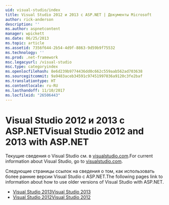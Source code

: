 ```yaml
---
uid: visual-studio/index
title: Visual Studio 2012 и 2013 с ASP.NET | Документы Microsoft
author: rick-anderson
description: ''
ms.author: aspnetcontent
manager: wpickett
ms.date: 06/25/2013
ms.topic: article
ms.assetid: 7356f644-2b54-4d9f-8863-9d59b9f75532
ms.technology: ''
ms.prod: .net-framework
msc.legacyurl: /visual-studio
msc.type: categoryindex
ms.openlocfilehash: 8e6d239b9774436dd0c662c559aab562ad703638
ms.sourcegitcommit: 9a9483aceb34591c97451997036a9120c3fe2baf
ms.translationtype: HT
ms.contentlocale: ru-RU
ms.lasthandoff: 11/10/2017
ms.locfileid: "26506443"
---
```

# <a name="visual-studio-2012-and-2013-with-aspnet"></a><span data-ttu-id="b2b5a-102">Visual Studio 2012 и 2013 с ASP.NET</span><span class="sxs-lookup"><span data-stu-id="b2b5a-102">Visual Studio 2012 and 2013 with ASP.NET</span></span>

<span data-ttu-id="b2b5a-103">Текущие сведения о Visual Studio см. в [visualstudio.com](https://www.visualstudio.com).</span><span class="sxs-lookup"><span data-stu-id="b2b5a-103">For current information about Visual Studio, go to [visualstudio.com](https://www.visualstudio.com).</span></span>

<span data-ttu-id="b2b5a-104">Следующие страницы ссылок на сведения о том, как использовать более ранние версии Visual Studio с ASP.NET.</span><span class="sxs-lookup"><span data-stu-id="b2b5a-104">The following pages link to information about how to use older versions of Visual Studio with ASP.NET.</span></span>

- [<span data-ttu-id="b2b5a-105">Visual Studio 2013</span><span class="sxs-lookup"><span data-stu-id="b2b5a-105">Visual Studio 2013</span></span>](overview/2013/index.md)
- [<span data-ttu-id="b2b5a-106">Visual Studio 2012</span><span class="sxs-lookup"><span data-stu-id="b2b5a-106">Visual Studio 2012</span></span>](overview/2012/index.md)
